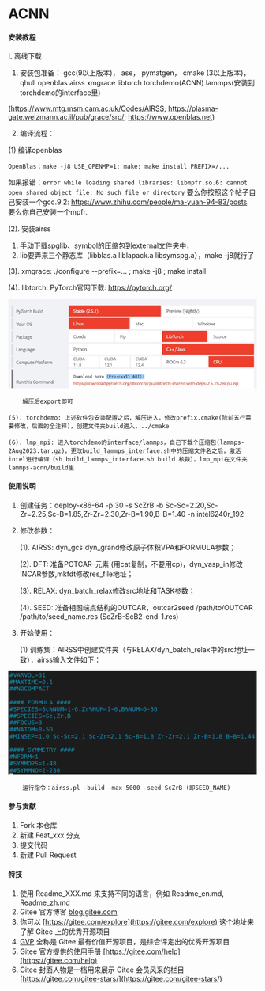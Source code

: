 # ACNN

#### 安装教程

I. 离线下载

1.  安装包准备： gcc(9以上版本)， ase，  pymatgen，  cmake (3以上版本)， qhull  openblas airss  xmgrace  libtorch torchdemo(ACNN) lammps(安装到torchdemo的interface里)

(https://www.mtg.msm.cam.ac.uk/Codes/AIRSS; https://plasma-gate.weizmann.ac.il/pub/grace/src/; https://www.openblas.net)
 
2.  编译流程：

(1) 编译openblas
```shell
OpenBlas：make -j8 USE_OPENMP=1; make; make install PREFIX=/...
```

如果报错：`error while loading shared libraries: libmpfr.so.6: cannot open shared object file: No such file or directory`
要么你按照这个帖子自己安装一个gcc.9.2: https://www.zhihu.com/people/ma-yuan-94-83/posts. 要么你自己安装一个mpfr.

(2). 安装airss
1. 手动下载spglib、symbol的压缩包到external文件夹中，
2. lib要弄来三个静态库（libblas.a  liblapack.a  libsymspg.a），make -j8就行了

(3). xmgrace: ./configure --prefix=... ; make -j8 ; make install

(4). libtorch: PyTorch官网下载: https://pytorch.org/
    
![Download libtorch](picture/libtorch.jpg)
        
        解压后export即可

    (5). torchdemo: 上述软件包安装配置之后，解压进入，修改prefix.cmake(除前五行需要修改，后面的全注释)，创建文件夹build进入，../cmake

    (6). lmp_mpi: 进入torchdemo的interface/lammps，自己下载个压缩包(lammps-2Aug2023.tar.gz)，更改build_lammps_interface.sh中的压缩文件名之后，激活intel进行编译（sh build_lammps_interface.sh build 核数），lmp_mpi在文件夹lammps-acnn/build里

#### 使用说明

1.  创建任务：deploy-x86-64 -p 30 -s ScZrB -b Sc-Sc=2.20,Sc-Zr=2.25,Sc-B=1.85,Zr-Zr=2.30,Zr-B=1.90,B-B=1.40 -n intel6240r_192

2.  修改参数：

    (1). AIRSS: dyn_gcs|dyn_grand修改原子体积VPA和FORMULA参数；

    (2). DFT: 准备POTCAR-元素 (用cat复制，不要用cp)，dyn_vasp_in修改INCAR参数,mkfdt修改res_file地址；

    (3). RELAX: dyn_batch_relax修改src地址和TASK参数；

    (4). SEED: 准备相图端点结构的OUTCAR，outcar2seed /path/to/OUTCAR /path/to/seed_name.res (ScZrB-ScB2-end-1.res)

3.  开始使用：

    (1) 训练集：AIRSS中创建文件夹（与RELAX/dyn_batch_relax中的src地址一致），airss输入文件如下：

![airss input](picture/airss_input.png)
        
        运行指令：airss.pl -build -max 5000 -seed ScZrB (即SEED_NAME)

#### 参与贡献

1.  Fork 本仓库
2.  新建 Feat_xxx 分支
3.  提交代码
4.  新建 Pull Request


#### 特技

1.  使用 Readme\_XXX.md 来支持不同的语言，例如 Readme\_en.md, Readme\_zh.md
2.  Gitee 官方博客 [blog.gitee.com](https://blog.gitee.com)
3.  你可以 [https://gitee.com/explore](https://gitee.com/explore) 这个地址来了解 Gitee 上的优秀开源项目
4.  [GVP](https://gitee.com/gvp) 全称是 Gitee 最有价值开源项目，是综合评定出的优秀开源项目
5.  Gitee 官方提供的使用手册 [https://gitee.com/help](https://gitee.com/help)
6.  Gitee 封面人物是一档用来展示 Gitee 会员风采的栏目 [https://gitee.com/gitee-stars/](https://gitee.com/gitee-stars/)
